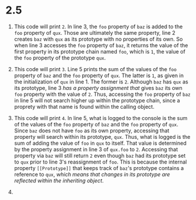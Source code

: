 # 2.5

1. This code will print `2`. In line 3, the `foo` property of `baz` is added to the `foo` property of `qux`. Those are ultimately the same property, line 2 creates `baz` with `qux` as its prototype with no properties of its own. So when line 3 accesses the `foo` property of `baz`, it returns the value of the first property in its prototype chain named `foo`, which is `1`, the value of the `foo` property of the prototype `qux`.

2. This code will print `3`. Line 5 prints the sum of the values of the `foo` property of `baz` and the `foo` property of `qux`. The latter is `1`, as given in the initialization of `qux` in line 1. The former is `2`. Although `baz` has `qux` as its prototype, line 3 *has a property assignment that* gives `baz` its own `foo` property with the value of `2`. Thus, accessing the `foo` property of `baz` in line 5 will not search higher up within the prototype chain, since a proprety with that name is found within the calling object.

3. This code will print `4`. In line 5, what is logged to the console is the sum of the values of the `foo` property of `baz` and the `foo` property of `qux`. Since `baz` does not have `foo` as its own property, accessing that property will search within its prototype, `qux`. Thus, what is logged is the sum of adding the value of `foo` in `qux` to itself. That value is determined by the property assignment in line 3 of `qux.foo` to `2`. Accessing that property via `baz` will still return `2` even though `baz` had its prototype set to `qux` prior to line 3's reassignment of `foo`. This is because the internal property `[[Prototype]]` that keeps track of `baz`'s prototype contains a reference to `qux`, *which means that changes in its prototype are reflected within the inheriting object*.

4. 
